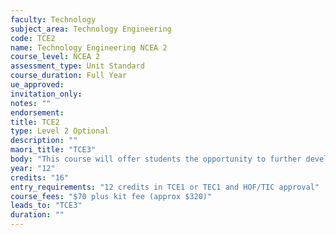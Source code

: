```yaml
---
faculty: Technology
subject_area: Technology Engineering
code: TCE2
name: Technology Engineering NCEA 2
course_level: NCEA 2
assessment_type: Unit Standard
course_duration: Full Year
ue_approved: 
invitation_only: 
notes: ""
endorsement: 
title: TCE2
type: Level 2 Optional
description: ""
maori_title: "TCE3"
body: "This course will offer students the opportunity to further develop their design and practical skills through the manufacture of a major engineering project based on the Competenz programme. The course will focus on improving student's practical skills through common project work the design and manufacture of a mini bike. Advanced engineering skills will be developed throughout this course."
year: "12"
credits: "16"
entry_requirements: "12 credits in TCE1 or TEC1 and HOF/TIC approval"
course_fees: "$70 plus kit fee (approx $320)"
leads_to: "TCE3"
duration: ""
---
```

